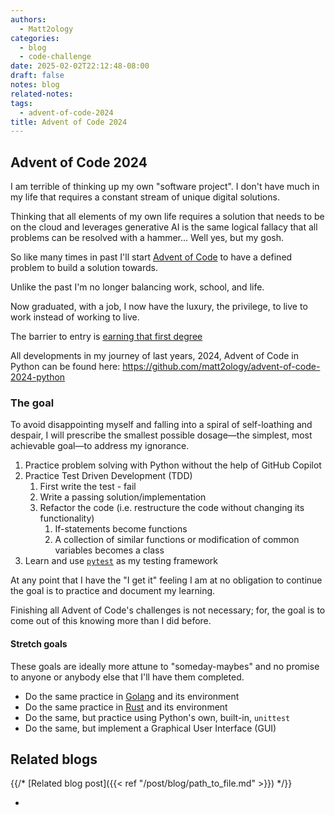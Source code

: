 ```yaml
---
authors:
  - Matt2ology
categories:
  - blog
  - code-challenge
date: 2025-02-02T22:12:48-08:00
draft: false
notes: blog
related-notes:
tags:
  - advent-of-code-2024
title: Advent of Code 2024
---
```


## Advent of Code 2024

<!-- [Propose edits or changes on GitHub](link to GitHub repo of file) -->

I am terrible of thinking up my own "software project". I don't have much in
my life that requires a constant stream of unique digital solutions.

Thinking that all elements of my own life requires a solution that needs
to be on the cloud and leverages generative AI is the same logical fallacy
that all problems can be resolved with a hammer... Well yes, but my gosh.

So like many times in past I'll start [Advent of Code](https://adventofcode.com/)
to have a defined problem to build a solution towards.

Unlike the past I'm no longer balancing work, school, and life.

Now graduated, with a job, I now have the luxury, the privilege, to live to
work instead of working to live.

The barrier to entry is [earning that first degree](https://www.ppic.org/publication/is-college-worth-it/#:~:text=Society%20benefits%20from%20higher%20education,-Higher%20education%20is&text=In%20addition%20to%20having%20higher,poverty%20or%20need%20social%20services.)

All developments in my journey of last years, 2024, Advent of Code in Python
can be found here: <https://github.com/matt2ology/advent-of-code-2024-python>

### The goal

To avoid disappointing myself and falling into a spiral of self-loathing
and despair, I will prescribe the smallest possible dosage—the simplest,
most achievable goal—to address my ignorance.

1. Practice problem solving with Python without the help of GitHub Copilot
2. Practice Test Driven Development (TDD)
   1. First write the test - fail
   2. Write a passing solution/implementation
   3. Refactor the code (i.e. restructure the code without changing its functionality)
      1. If-statements become functions
      2. A collection of similar functions or modification of common variables becomes a class
3. Learn and use [`pytest`](https://docs.pytest.org/en/stable/) as my testing framework

At any point that I have the "I get it" feeling I am at no obligation to
continue the goal is to practice and document my learning.

Finishing all Advent of Code's challenges is not necessary; for, the goal
is to come out of this knowing more than I did before.

#### Stretch goals

These goals are ideally more attune to "someday-maybes" and no promise
to anyone or anybody else that I'll have them completed.

- Do the same practice in [Golang](https://go.dev/) and its environment
- Do the same practice in [Rust](https://www.rust-lang.org/) and its environment
- Do the same, but practice using Python's own, built-in, `unittest`
- Do the same, but implement a Graphical User Interface (GUI)

## Related blogs

{{/* [Related blog post]({{< ref "/post/blog/path_to_file.md" >}}) */}}


-
